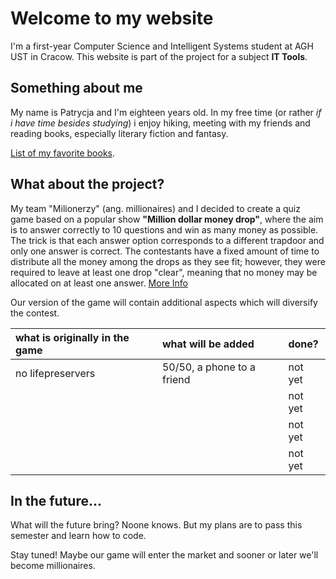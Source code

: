 
# Welcome to my website
I'm a first-year Computer Science and Intelligent Systems student at AGH UST in Cracow.
This website is part of the project for a subject **IT Tools**.


## Something about me
My name is Patrycja and I'm eighteen years old. In my free time (or rather *if i have time besides studying*) i enjoy hiking, meeting with my friends and 
reading books, especially literary fiction and fantasy.

[List of my favorite books](https://p4trvcja.github.io/another-page.html).


## What about the project?
My team "Milionerzy" (ang. millionaires) and I decided to create a quiz game based on a popular show **"Million dollar money drop"**, where the aim is to answer correctly to 10 questions and win as many money as possible. The trick is that each answer option corresponds to a different trapdoor and only one answer is correct. The contestants have a fixed amount of time to distribute all the money among the drops as they see fit; however, they were required to leave at least one drop "clear", meaning that no money may be allocated on at least one answer.
[More Info](https://en.wikipedia.org/wiki/Million_Dollar_Money_Drop)

Our version of the game will contain additional aspects which will diversify the contest.

| what is originally in the game| what will be added| done? |
|:-------------|:------------------|:------|
| no lifepreservers | 50/50, a phone to a friend | not yet |
|  |  | not yet |
|  |  | not yet |
|  |  | not yet |

## In the future...
What will the future bring? Noone knows. But my plans are to pass this semester and learn how to code.

Stay tuned! Maybe our game will enter the market and sooner or later we'll become millionaires.
